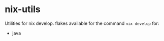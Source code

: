 # nix-utils
Utilities for nix develop. 
flakes available for the command `nix develop` for:
- java


